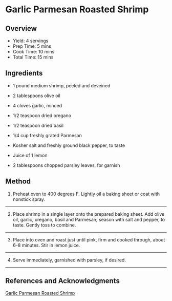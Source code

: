 # Garlic Parmesan Roasted Shrimp

## Overview

- Yield: 4 servings
- Prep Time: 5 mins
- Cook Time: 10 mins
- Total Time: 15 mins

## Ingredients

- 1 pound medium shrimp, peeled and deveined

- 2 tablespoons olive oil

- 4 cloves garlic, minced

- 1/2 teaspoon dried oregano

- 1/2 teaspoon dried basil

- 1/4 cup freshly grated Parmesan

- Kosher salt and freshly ground black pepper, to taste

- Juice of 1 lemon

- 2 tablespoons chopped parsley leaves, for garnish

## Method

1. Preheat oven to 400 degrees F. Lightly oil a baking sheet or coat with nonstick spray.
---
2. Place shrimp in a single layer onto the prepared baking sheet. Add olive oil, garlic, oregano, basil and Parmesan; season with salt and pepper, to taste. Gently toss to combine.
---
3. Place into oven and roast just until pink, firm and cooked through, about 6-8 minutes. Stir in lemon juice.
---
4. Serve immediately, garnished with parsley, if desired.
---

## References and Acknowledgments

[Garlic Parmesan Roasted Shrimp](http://damndelicious.net/2014/12/05/garlic-parmesan-roasted-shrimp/)
